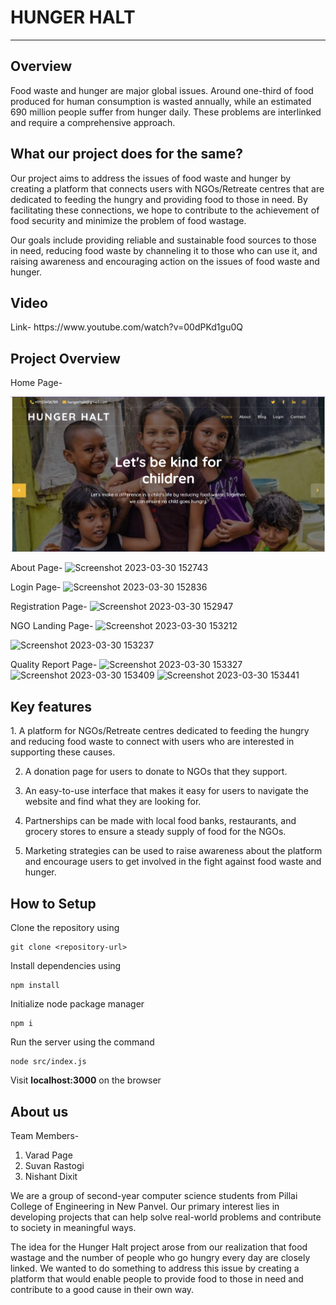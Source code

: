 <h1>HUNGER HALT</h1>
<hr>
<h2>Overview</h2>
Food waste and hunger are major global issues. Around one-third of food produced for human consumption is wasted annually, while an estimated 690 million people suffer from hunger daily. These problems are interlinked and require a comprehensive approach.

<h2>What our project does for the same?</h2>
Our project aims to address the issues of food waste and hunger by creating a platform that connects users with NGOs/Retreate centres that are dedicated to feeding the hungry and providing food to those in need. By facilitating these connections, we hope to contribute to the achievement of food security and minimize the problem of food wastage.

Our goals include providing reliable and sustainable food sources to those in need, reducing food waste by channeling it to those who can use it, and raising awareness and encouraging action on the issues of food waste and hunger.

<h2>Video</h2>
Link- https://www.youtube.com/watch?v=00dPKd1gu0Q

<h2>Project Overview</h2>
Home Page- 

![Screenshot](./images/ss2.png)



About Page-
![Screenshot 2023-03-30 152743](https://user-images.githubusercontent.com/113460779/228800636-de2845d4-5e59-46e9-80fb-579416cacab9.png)

Login Page-
![Screenshot 2023-03-30 152836](https://user-images.githubusercontent.com/113460779/228800888-33c2460d-4b0a-4bce-882f-56a9b4147872.png)

Registration Page-
![Screenshot 2023-03-30 152947](https://user-images.githubusercontent.com/113460779/228801171-f96b4b05-132a-4e2f-934d-d640c621d287.png)

NGO Landing Page-
![Screenshot 2023-03-30 153212](https://user-images.githubusercontent.com/113460779/228801789-e3bbbf9e-23a0-4948-8479-6d3adf2aca80.png)


![Screenshot 2023-03-30 153237](https://user-images.githubusercontent.com/113460779/228801890-e7f58ef4-63fa-4cf5-a199-5b347ea99d08.png)

Quality Report Page-
![Screenshot 2023-03-30 153327](https://user-images.githubusercontent.com/113460779/228802138-2d6db004-fbce-48d5-a804-5eb5b4c6c99f.png)
![Screenshot 2023-03-30 153409](https://user-images.githubusercontent.com/113460779/228802318-3466fb23-fd4a-4c61-9958-1fc3629fa21f.png)
![Screenshot 2023-03-30 153441](https://user-images.githubusercontent.com/113460779/228802460-6c82b718-bb9d-4d68-b18d-516d9f554b37.png)


<h2>Key features</h2>
1. A platform for NGOs/Retreate centres dedicated to feeding the hungry and reducing food waste to connect with users who are interested in supporting these causes.

2.  A donation page for users to donate to NGOs that they support.

3. An easy-to-use interface that makes it easy for users to navigate the website and find what they are looking for.

4. Partnerships can be made with local food banks, restaurants, and grocery stores to ensure a steady supply of food for the NGOs.

5. Marketing strategies can be used  to raise awareness about the platform and encourage users to get involved in the fight against food waste and hunger.


<h2>How to Setup</h2>
Clone the repository using 

```
git clone <repository-url>
```

Install dependencies using 
```
npm install
```
Initialize node package manager
```
npm i
```
Run the server using the command 
```
node src/index.js
```
Visit <b>localhost:3000</b> on the browser 
<h2>About us</h2>

Team Members- 

1. Varad Page
2. Suvan Rastogi
3. Nishant Dixit

We are a group of second-year computer science students from Pillai College of Engineering in New Panvel. Our primary interest lies in developing projects that can help solve real-world problems and contribute to society in meaningful ways.

The idea for the Hunger Halt project arose from our realization that food wastage and the number of people who go hungry every day are closely linked. We wanted to do something to address this issue by creating a platform that would enable people to provide food to those in need and contribute to a good cause in their own way.
